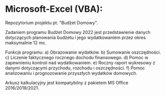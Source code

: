 # Microsoft-Excel (VBA):
Repozytorium projektu pt. "Budżet Domowy".

Zadaniem programu Budżet Domowy 2022 jest przedstawienie danych dotyczących planowania budżetu i jego wydatkowaniem przez okres maksymalnie 12 mc.

Funkcje programu:
a) Obrazowanie wydatków.
b) Sumowanie oszczędności.
c) Liczenie faktycznego rocznego dochodu finansowego.
d) Pomoc w zapewnieniu kontroli nad wydatkowaniem.
e) Roczny raport wykresowy z danymi dotyczącymi przychodu, rozchodu i oszczędności.
f) Pomoc analizowaniu i prognozowanie przyszłych wydatków domowych.

Arkusz kalkulacyjny jest kompatybilny z pakietem MS Office 2016/2019/2021.
